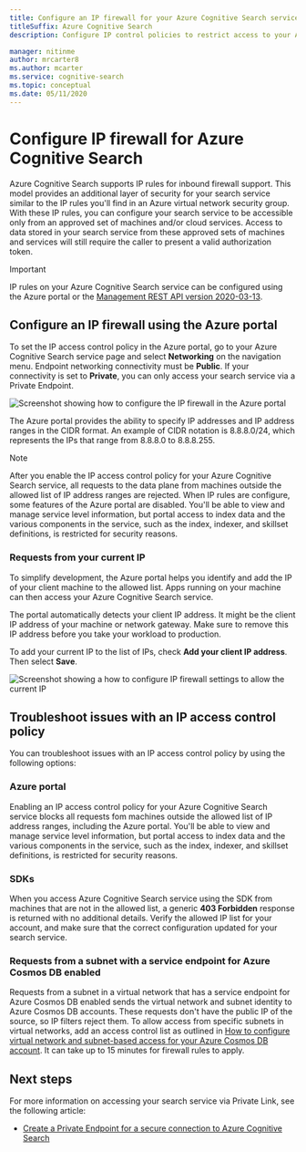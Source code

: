 ```yaml
---
title: Configure an IP firewall for your Azure Cognitive Search service
titleSuffix: Azure Cognitive Search
description: Configure IP control policies to restrict access to your Azure Cogjnitive Search service.

manager: nitinme
author: mrcarter8
ms.author: mcarter
ms.service: cognitive-search
ms.topic: conceptual
ms.date: 05/11/2020
---
```


# Configure IP firewall for Azure Cognitive Search

Azure Cognitive Search supports IP rules for inbound firewall support. This model provides an additional layer of security for your search service similar to the IP rules you'll find in an Azure virtual network security group. With these IP rules, you can configure your search service to be accessible only from an approved set of machines and/or cloud services. Access to data stored in your search service from these approved sets of machines and services will still require the caller to present a valid authorization token.

> [!Important]
> IP rules on your Azure Cognitive Search service can be configured using the Azure portal or the [Management REST API version 2020-03-13](https://docs.microsoft.com/rest/api/searchmanagement/).

## <a id="configure-ip-policy"></a> Configure an IP firewall using the Azure portal

To set the IP access control policy in the Azure portal, go to your Azure Cognitive Search service page and select **Networking** on the navigation menu. Endpoint networking connectivity must be **Public**. If your connectivity is set to **Private**, you can only access your search service via a Private Endpoint.

![Screenshot showing how to configure the IP firewall in the Azure portal](./media/service-configure-firewall/search-azure-portal-firewall.png)

The Azure portal provides the ability to specify IP addresses and IP address ranges in the CIDR format. An example of CIDR notation is 8.8.8.0/24, which represents the IPs that range from 8.8.8.0 to 8.8.8.255.

> [!NOTE]
> After you enable the IP access control policy for your Azure Cognitive Search service, all requests to the data plane from machines outside the allowed list of IP address ranges are rejected. When IP rules are configure, some features of the Azure portal are disabled. You'll be able to view and manage service level information, but portal access to index data and the various components in the service, such as the index, indexer, and skillset definitions, is restricted for security reasons.

### Requests from your current IP

To simplify development, the Azure portal helps you identify and add the IP of your client machine to the allowed list. Apps running on your machine can then access your Azure Cognitive Search service.

The portal automatically detects your client IP address. It might be the client IP address of your machine or network gateway. Make sure to remove this IP address before you take your workload to production.

To add your current IP to the list of IPs, check **Add your client IP address**. Then select **Save**.

![Screenshot showing a how to configure IP firewall settings to allow the current IP](./media/how-to-configure-firewall/enable-current-ip.png)

## <a id="troubleshoot-ip-firewall"></a>Troubleshoot issues with an IP access control policy

You can troubleshoot issues with an IP access control policy by using the following options:

### Azure portal

Enabling an IP access control policy for your Azure Cognitive Search service blocks all requests fom machines outside the allowed list of IP address ranges, including the Azure portal.  You'll be able to view and manage service level information, but portal access to index data and the various components in the service, such as the index, indexer, and skillset definitions, is restricted for security reasons. 

### SDKs

When you access Azure Cognitive Search service using the SDK from machines that are not in the allowed list, a generic **403 Forbidden** response is returned with no additional details. Verify the allowed IP list for your account, and make sure that the correct configuration updated for your search service.

### Requests from a subnet with a service endpoint for Azure Cosmos DB enabled

Requests from a subnet in a virtual network that has a service endpoint for Azure Cosmos DB enabled sends the virtual network and subnet identity to Azure Cosmos DB accounts. These requests don't have the public IP of the source, so IP filters reject them. To allow access from specific subnets in virtual networks, add an access control list as outlined in [How to configure virtual network and subnet-based access for your Azure Cosmos DB account](how-to-configure-vnet-service-endpoint.md). It can take up to 15 minutes for firewall rules to apply.

## Next steps

For more information on accessing your search service via Private Link, see the following article:

* [Create a Private Endpoint for a secure connection to Azure Cognitive Search](service-create-private-endpoint.md)
